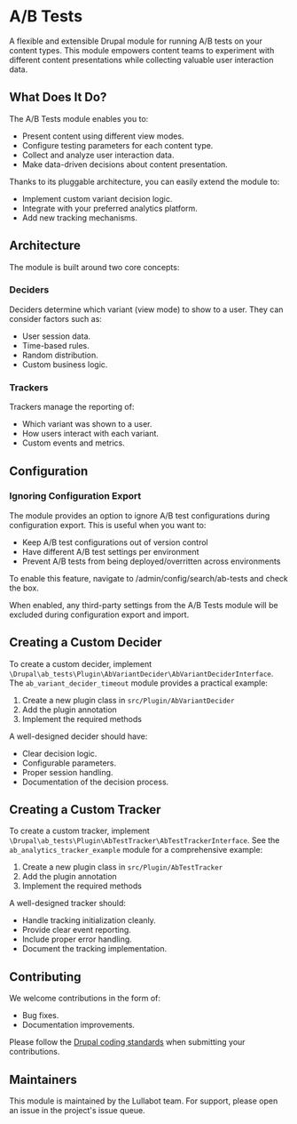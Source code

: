 # A/B Tests

A flexible and extensible Drupal module for running A/B tests on your content types. This module empowers content teams to experiment with different content presentations while collecting valuable user interaction data.

## What Does It Do?

The A/B Tests module enables you to:
- Present content using different view modes.
- Configure testing parameters for each content type.
- Collect and analyze user interaction data.
- Make data-driven decisions about content presentation.

Thanks to its pluggable architecture, you can easily extend the module to:
- Implement custom variant decision logic.
- Integrate with your preferred analytics platform.
- Add new tracking mechanisms.

## Architecture

The module is built around two core concepts:

### Deciders
Deciders determine which variant (view mode) to show to a user. They can consider factors such as:
- User session data.
- Time-based rules.
- Random distribution.
- Custom business logic.

### Trackers
Trackers manage the reporting of:
- Which variant was shown to a user.
- How users interact with each variant.
- Custom events and metrics.

## Configuration

### Ignoring Configuration Export
The module provides an option to ignore A/B test configurations during configuration export. This is useful when you want to:
- Keep A/B test configurations out of version control
- Have different A/B test settings per environment
- Prevent A/B tests from being deployed/overritten across environments

To enable this feature, navigate to /admin/config/search/ab-tests and check the box.

When enabled, any third-party settings from the A/B Tests module will be excluded during configuration export and import.

## Creating a Custom Decider

To create a custom decider, implement `\Drupal\ab_tests\Plugin\AbVariantDecider\AbVariantDeciderInterface`. The `ab_variant_decider_timeout` module provides a practical example:

1. Create a new plugin class in `src/Plugin/AbVariantDecider`
2. Add the plugin annotation
3. Implement the required methods

A well-designed decider should have:
- Clear decision logic.
- Configurable parameters.
- Proper session handling.
- Documentation of the decision process.

## Creating a Custom Tracker

To create a custom tracker, implement `\Drupal\ab_tests\Plugin\AbTestTracker\AbTestTrackerInterface`. See the `ab_analytics_tracker_example` module for a comprehensive example:

1. Create a new plugin class in `src/Plugin/AbTestTracker`
2. Add the plugin annotation
3. Implement the required methods

A well-designed tracker should:
- Handle tracking initialization cleanly.
- Provide clear event reporting.
- Include proper error handling.
- Document the tracking implementation.

## Contributing

We welcome contributions in the form of:
- Bug fixes.
- Documentation improvements.

Please follow the [Drupal coding standards](https://www.drupal.org/docs/develop/standards) when submitting your contributions.

## Maintainers

This module is maintained by the Lullabot team. For support, please open an issue in the project's issue queue.
